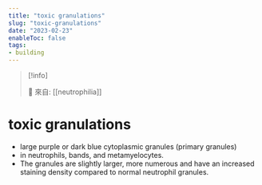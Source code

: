 ```yaml
---
title: "toxic granulations"
slug: "toxic-granulations"
date: "2023-02-23"
enableToc: false
tags:
- building
---
```


> [!info]
>
> 🌱 來自: [[neutrophilia]]

# toxic granulations

* large purple or dark blue cytoplasmic granules (primary granules)
* in neutrophils, bands, and metamyelocytes.
* The granules are slightly larger, more numerous and have an increased staining density compared to normal neutrophil granules.

